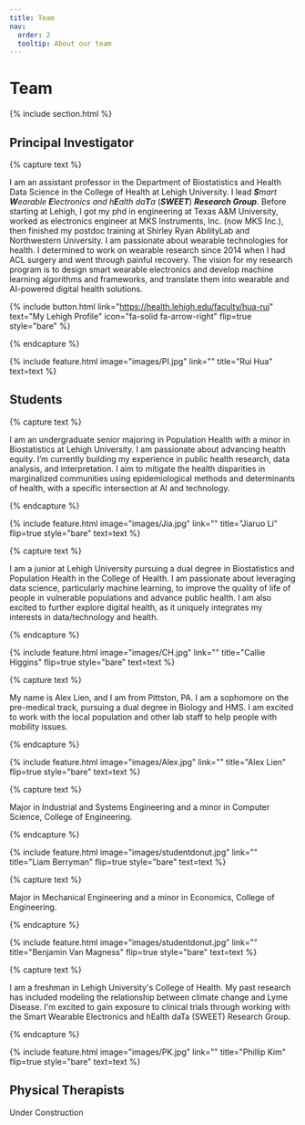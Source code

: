 ```yaml
---
title: Team
nav:
  order: 2
  tooltip: About our team
---
```


# Team

{% include section.html %}

## Principal Investigator

{% capture text %}

I am an assistant professor in the Department of Biostatistics and Health Data Science in the College of Health at Lehigh University. I lead _**S**mart **W**earable **E**lectronics and h**E**alth da**T**a_ (**_SWEET_**) **_Research Group_**. Before starting at Lehigh, I got my phd in engineering at Texas A&M University, worked as electronics engineer at MKS Instruments, Inc. (now MKS Inc.), then finished my postdoc training at Shirley Ryan AbilityLab and Northwestern University. I am passionate about wearable technologies for health. I determined to work on wearable research since 2014 when I had ACL surgery and went through painful recovery. The vision for my research program is to design smart wearable electronics and develop machine learning algorithms and frameworks, and translate them into wearable and AI-powered digital health solutions. 

{%
  include button.html
  link="https://health.lehigh.edu/faculty/hua-rui"
  text="My Lehigh Profile"
  icon="fa-solid fa-arrow-right"
  flip=true
  style="bare"
%}

{% endcapture %}

{%
  include feature.html
  image="images/PI.jpg"
  link=""
  title="Rui Hua"
  text=text
%}

## Students

{% capture text %}

I am an undergraduate senior majoring in Population Health with a minor in Biostatistics at Lehigh University. I am passionate about advancing health equity. I’m currently building my experience in public health research, data analysis, and interpretation. I aim to mitigate the health disparities in marginalized communities using epidemiological methods and determinants of health, with a specific intersection at AI and technology.
 

{% endcapture %}

{%
  include feature.html
  image="images/Jia.jpg"
  link=""
  title="Jiaruo Li"
  flip=true
  style="bare"
  text=text
%}


{% capture text %}

I am a junior at Lehigh University pursuing a dual degree in Biostatistics and Population Health in the College of Health. I am passionate about leveraging data science, particularly machine learning, to improve the quality of life of people in vulnerable populations and advance public health. I am also excited to further explore digital health, as it uniquely integrates my interests in data/technology and health.

 

{% endcapture %}

{%
  include feature.html
  image="images/CH.jpg"
  link=""
  title="Callie Higgins"
  flip=true
  style="bare"
  text=text
%}


{% capture text %}

My name is Alex Lien, and I am from Pittston, PA. I am a sophomore on the pre-medical track, pursuing a dual degree in Biology and HMS. I am excited to work with the local population and other lab staff to help people with mobility issues.
 

{% endcapture %}

{%
  include feature.html
  image="images/Alex.jpg"
  link=""
  title="Alex Lien"
  flip=true
  style="bare"
  text=text
%}


{% capture text %}

Major in Industrial and Systems Engineering and a minor in Computer Science, College of Engineering.
 

{% endcapture %}

{%
  include feature.html
  image="images/studentdonut.jpg"
  link=""
  title="Liam Berryman"
  flip=true
  style="bare"
  text=text
%}


{% capture text %}

Major in Mechanical Engineering and a minor in Economics, College of Engineering.
 

{% endcapture %}

{%
  include feature.html
  image="images/studentdonut.jpg"
  link=""
  title="Benjamin Van Magness"
  flip=true
  style="bare"
  text=text
%}


{% capture text %}

I am a freshman in Lehigh University's College of Health. My past research has included modeling the relationship between climate change and Lyme Disease. I'm excited to gain exposure to clinical trials through working with the Smart Wearable Electronics and hEalth daTa (SWEET) Research Group.

 

{% endcapture %}

{%
  include feature.html
  image="images/PK.jpg"
  link=""
  title="Phillip Kim"
  flip=true
  style="bare"
  text=text
%}


## Physical Therapists
Under Construction



